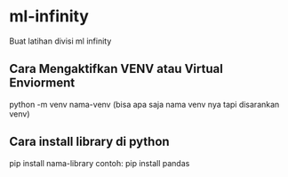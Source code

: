 # ml-infinity
Buat latihan divisi ml infinity

## Cara Mengaktifkan VENV atau Virtual Enviorment
python -m venv nama-venv (bisa apa saja nama venv nya tapi disarankan venv)

## Cara install library di python
pip install nama-library
contoh:
pip install pandas